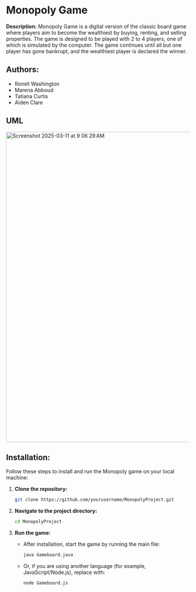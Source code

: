 # Monopoly Game

**Description:**
Monopoly Game is a digital version of the classic board game where players aim to become the wealthiest by buying, renting, and selling properties. The game is designed to be played with 2 to 4 players, one of which is simulated by the computer. The game continues until all but one player has gone bankrupt, and the wealthiest player is declared the winner.

## Authors:
- Ronell Washington  
- Marena Abboud  
- Tatiana Curtis  
- Aiden Clare

## UML

 <img width="849" alt="Screenshot 2025-03-11 at 9 06 29 AM" src="https://github.com/user-attachments/assets/0fcb8b00-508d-4bcd-8f35-0bf7dc14fc40" />

## Installation:

Follow these steps to install and run the Monopoly game on your local machine:

1. **Clone the repository:**
    ```bash
    git clone https://github.com/yourusername/MonopolyProject.git
    ```

2. **Navigate to the project directory:**
    ```bash
    cd MonopolyProject
    ```

3. **Run the game:**
    - After installation, start the game by running the main file:
      ```bash
      java Gameboard.java
      ```
    - Or, if you are using another language (for example, JavaScript/Node.js), replace with:
      ```bash
      node Gameboard.js
      ```
